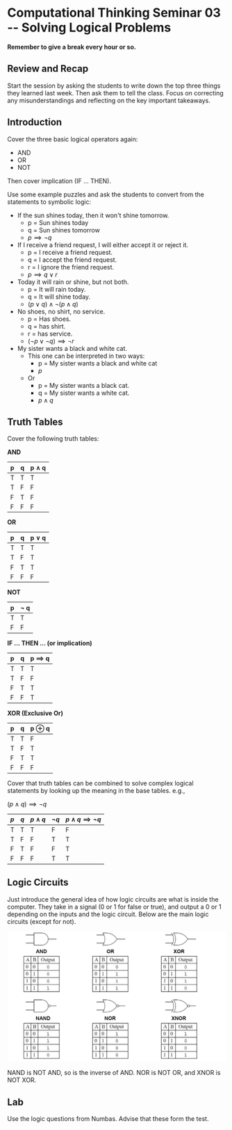 # Computational Thinking Seminar 03 -- Solving Logical Problems

<script>
MathJax = {
  tex: {
    inlineMath: [['$', '$'], ['\\(', '\\)']]
  },
  svg: {
    fontCache: 'global'
  }
};
</script>
<script type="text/javascript" id="MathJax-script" async
  src="https://cdn.jsdelivr.net/npm/mathjax@3/es5/tex-svg.js">
</script>

**Remember to give a break every hour or so.**

## Review and Recap

Start the session by asking the students to write down the top three things they learned last week. Then ask them to tell the class. Focus on correcting any misunderstandings and reflecting on the key important takeaways.

## Introduction

Cover the three basic logical operators again:

- AND
- OR
- NOT

Then cover implication (IF ... THEN).

Use some example puzzles and ask the students to convert from the statements to symbolic logic:

- If the sun shines today, then it won't shine tomorrow.
  - p = Sun shines today
  - q = Sun shines tomorrow
  - $p \implies \lnot q$
- If I receive a friend request, I will either accept it or reject it.
  - p = I receive a friend request.
  - q = I accept the friend request.
  - r = I ignore the friend request.
  - $p \implies q \lor r$
- Today it will rain or shine, but not both.
  - p = It will rain today.
  - q = It will shine today.
  - $(p \lor q) \land \lnot (p \land q)$
- No shoes, no shirt, no service.
  - p = Has shoes.
  - q = has shirt.
  - r = has service.
  - $(\lnot p \lor \lnot q) \implies \lnot r$
- My sister wants a black and white cat.
  - This one can be interpreted in two ways:
    - p = My sister wants a black and white cat
    - $p$
  - Or
    - p = My sister wants a black cat.
    - q = My sister wants a white cat.
    - $p \land q$

## Truth Tables

Cover the following truth tables:

**AND**

| p    | q    | p $\land$ q |
| ---- | ---- | ----------- |
| T    | T    | T           |
| T    | F    | F           |
| F    | T    | F           |
| F    | F    | F           |

**OR**

| p    | q    | p $\lor$ q |
| ---- | ---- | ---------- |
| T    | T    | T          |
| T    | F    | T          |
| F    | T    | T          |
| F    | F    | F          |

**NOT**

| p    | $\lnot$ q |
| ---- | --------- |
| T    | T         |
| F    | F         |

**IF ... THEN ... (or implication)**

| p    | q    | p $\implies$ q |
| ---- | ---- | -------------- |
| T    | T    | T              |
| T    | F    | F              |
| F    | T    | T              |
| F    | F    | T              |

**XOR (Exclusive Or)**

| p    | q    | p $\oplus$ q |
| ---- | ---- | ------------ |
| T    | T    | F            |
| T    | F    | T            |
| F    | T    | T            |
| F    | F    | F            |

Cover that truth tables can be combined to solve complex logical statements by looking up the meaning in the base tables. e.g.,

$(p \land q) \implies \lnot q$

| $p$  | $q$  | $p \land q$ | $\lnot q$ | $p \land q \implies \lnot q$ |
| ---- | ---- | ----------- | --------- | ---------------------------- |
| T    | T    | T           | F         | F                            |
| T    | F    | F           | T         | T                            |
| F    | T    | F           | F         | T                            |
| F    | F    | F           | T         | T                            |

## Logic Circuits

Just introduce the general idea of how logic circuits are what is inside the computer. They take in a signal (0 or 1 for false or true), and output a 0 or 1 depending on the inputs and the logic circuit. Below are the main logic circuits (except for not).

![img](instrumentationtools.com_digital-logic-gates-truthtables.png)

NAND is NOT AND, so is the inverse of AND. NOR is NOT OR, and XNOR is NOT XOR.

## Lab

Use the logic questions from Numbas. Advise that these form the test.